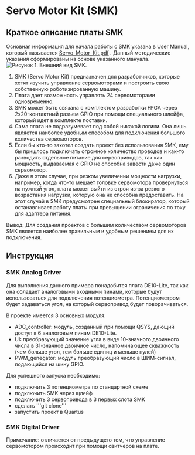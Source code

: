 # Servo Motor Kit (SMK)
## Краткое описание платы SMK
Основная информация для начала работы с SMK указана в User Manual, который называется [Servo_Motor_Kit.pdf](https://www.terasic.com.tw/cgi-bin/page/archive_download.pl?Language=English&No=1028&FID=3df9eeb09d7cd8a4d53a1b1eb56b2c4e) . Данный методические указания сформированы на основе указанного мануала.
![Рисунок 1. Внешний вид SMK.](https://ru.mouser.com/images/marketingid/2016/microsites/154888976/terasic-servo-motor-kit-DE10-Lite.jpg)
1. SMK (Servo Motor Kit) предназначен для разработчиков, которые хотят изучить управление сервомоторами и построить свою собственную роботизированную машину. 
2. Плата дает возможность управлять 24 сервомоторами одновременно. 
3. SMK может быть связана с комплектом разработки FPGA через 2x20-контактный разъем GPIO при помощи специального шлейфа, который идет в комплекте поставки.
4. Сама плата не подразумевает под собой никакой логики. Она лишь является наиболее удобным способом для подключения большого количества сервомоторов. 
5. Если бы кто-то захотел создать проект без использования SMK, ему бы пришлось подключать огромное количество проводов и как-то разводить отдельное питание для сервоприводов, так как мощность, выдаваемая с GPIO не способна завести даже один сервомотор.
6. Даже в этом случае, при резком увеличении мощности нагрузки, например, когда что-то мешает головке сервомотора провернуться на нужный угол, плата может выйти из строя из-за резкого возрастания нагрузки, которую она не способна предоставить. На этот случай в SMK предусмотрен специальный блокиратор, который останавливает работу платы при превышении ограничения по току для адаптера питания.

Вывод: Для создания проектов с большим количеством сервомоторов SMK является наиболее правильным и удобным решением для их подключения.

## Инструкция
### SMK Analog Driver
Для выполнения данного примера понадобится плата DE10-Lite, так как она обладает аналоговыми входными пинами, которые будут использоваться для подключения потенциометра. Потенциометром будет задаваться угол, на который сервопривод будет поворачиваться.

В проекте имеется 3 основных модуля:
* ADC_controller: модуль, созданный при помощи QSYS, дающий доступ к 6 аналоговым пинам DE10-Lite.
* UI: преобразующий значение угла в виде 10-значного двоичного числа в 31-значное двоичное число, напоминающее скважность (чем больше угол, тем больше единиц и меньше нулей)
* PWM_genegator: модуль преобразующий число в ШИМ-сигнал, подающийся на шину GPIO.

Для успешного запуска необходимо:
* подключить 3 потенциометра по стандартной схеме
* подключить SMK через щлейф
* подключить 3 сервопривода в 3 первых слота SMK
* сделать '''git clone''' 
* запустить проект в Quartus
### SMK Digital Driver
Примечание: отличается от предыдущего тем, что управление сервомотором происходит при помощи свитчеров на плате.
